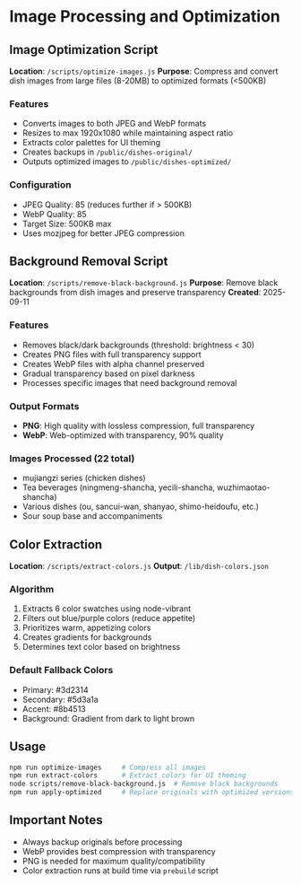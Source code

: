 # Image Processing and Optimization

## Image Optimization Script
**Location**: `/scripts/optimize-images.js`
**Purpose**: Compress and convert dish images from large files (8-20MB) to optimized formats (<500KB)

### Features
- Converts images to both JPEG and WebP formats
- Resizes to max 1920x1080 while maintaining aspect ratio
- Extracts color palettes for UI theming
- Creates backups in `/public/dishes-original/`
- Outputs optimized images to `/public/dishes-optimized/`

### Configuration
- JPEG Quality: 85 (reduces further if > 500KB)
- WebP Quality: 85
- Target Size: 500KB max
- Uses mozjpeg for better JPEG compression

## Background Removal Script
**Location**: `/scripts/remove-black-background.js`
**Purpose**: Remove black backgrounds from dish images and preserve transparency
**Created**: 2025-09-11

### Features
- Removes black/dark backgrounds (threshold: brightness < 30)
- Creates PNG files with full transparency support
- Creates WebP files with alpha channel preserved
- Gradual transparency based on pixel darkness
- Processes specific images that need background removal

### Output Formats
- **PNG**: High quality with lossless compression, full transparency
- **WebP**: Web-optimized with transparency, 90% quality

### Images Processed (22 total)
- mujiangzi series (chicken dishes)
- Tea beverages (ningmeng-shancha, yecili-shancha, wuzhimaotao-shancha)
- Various dishes (ou, sancui-wan, shanyao, shimo-heidoufu, etc.)
- Sour soup base and accompaniments

## Color Extraction
**Location**: `/scripts/extract-colors.js`
**Output**: `/lib/dish-colors.json`

### Algorithm
1. Extracts 6 color swatches using node-vibrant
2. Filters out blue/purple colors (reduce appetite)
3. Prioritizes warm, appetizing colors
4. Creates gradients for backgrounds
5. Determines text color based on brightness

### Default Fallback Colors
- Primary: #3d2314
- Secondary: #5d3a1a  
- Accent: #8b4513
- Background: Gradient from dark to light brown

## Usage
```bash
npm run optimize-images     # Compress all images
npm run extract-colors      # Extract colors for UI theming
node scripts/remove-black-background.js  # Remove black backgrounds
npm run apply-optimized     # Replace originals with optimized versions
```

## Important Notes
- Always backup originals before processing
- WebP provides best compression with transparency
- PNG is needed for maximum quality/compatibility
- Color extraction runs at build time via `prebuild` script